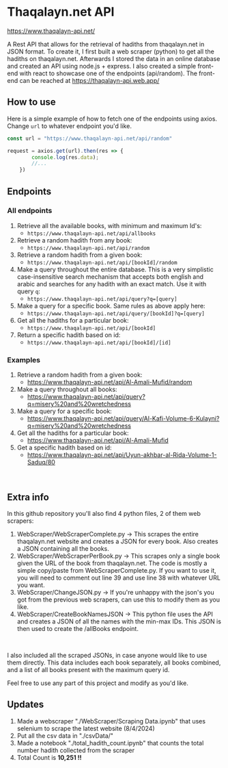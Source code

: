 # Thaqalayn.net API 

https://www.thaqalayn-api.net/

A Rest API that allows for the retrieval of hadiths from thaqalayn.net in JSON format. To create it, I first built a web scraper (python) to get all the hadiths on thaqalayn.net. Afterwards I stored the data in an online database and created an API using node.js + express. I also created a simple front-end with react to showcase one of the endpoints (api/random). The front-end can be reached at https://thaqalayn-api.web.app/ <br>

## How to use
Here is a simple example of how to fetch one of the endpoints using axios. Change ``url`` to whatever endpoint you'd like.<br>
```javascript
const url = "https://www.thaqalayn-api.net/api/random"

request = axios.get(url).then(res => {
        console.log(res.data);
        //...
    })
```

## Endpoints
### All endpoints
1. Retrieve all the available books, with minimum and maximum Id's:
    - `` https://www.thaqalayn-api.net/api/allbooks `` 
2. Retrieve a random hadith from any book:
    - `` https://www.thaqalayn-api.net/api/random `` 
3. Retrieve a random hadith from a given book: 
    - `` https://www.thaqalayn-api.net/api/[bookId]/random `` 
4. Make a query throughout the entire database. This is a very simplistic case-insensitive search mechanism that accepts both english and arabic and searches for any hadith with an exact match. Use it with query `q`:
    - `` https://www.thaqalayn-api.net/api/query?q=[query] `` 
5. Make a query for a specific book. Same rules as above apply here:
    - `` https://www.thaqalayn-api.net/api/query/[bookId]?q=[query] `` 
6. Get all the hadiths for a particular book:
    - `` https://www.thaqalayn-api.net/api/[bookId] `` 
7. Return a specific hadith based on id:
    - `` https://www.thaqalayn-api.net/api/[bookId]/[id] `` 

### Examples
1. Retrieve a random hadith from a given book: 
    - https://www.thaqalayn-api.net/api/Al-Amali-Mufid/random
2. Make a query throughout all books:
    - https://www.thaqalayn-api.net/api/query?q=misery%20and%20wretchedness
3. Make a query for a specific book:
    - https://www.thaqalayn-api.net/api/query/Al-Kafi-Volume-6-Kulayni?q=misery%20and%20wretchedness
4. Get all the hadiths for a particular book:
    - https://www.thaqalayn-api.net/api/Al-Amali-Mufid
5. Get a specific hadith based on id:
    - https://www.thaqalayn-api.net/api/Uyun-akhbar-al-Rida-Volume-1-Saduq/80

<br>


## Extra info
In this github repository you'll also find 4 python files, 2 of them web scrapers:
1. WebScraper/WebScraperComplete.py -> This scrapes the entire thaqalayn.net website and creates a JSON for every book. Also creates a JSON containing all the books.
2. WebScraper/WebScraperPerBook.py -> This scrapes only a single book given the URL of the book from thaqalayn.net. The code is mostly a simple copy/paste from WebScraperComplete.py. If you want to use it, you will need to comment out line 39 and use line 38 with whatever URL you want.
3. WebScraper/ChangeJSON.py -> If you're unhappy with the json's you got from the previous web scrapers, can use this to modify them as you like.
4. WebScraper/CreateBookNamesJSON -> This python file uses the API and creates a JSON of all the names with the min-max IDs. This JSON is then used to create the /allBooks endpoint.
<br>

I also included all the scraped JSONs, in case anyone would like to use them directly. This data includes each book separately, all books combined, and a list of all books present with the maximum query id.

Feel free to use any part of this project and modify as you'd like.


## Updates

1. Made a webscraper "./WebScraper/Scraping Data.ipynb" that uses selenium to scrape the latest website (8/4/2024)
2. Put all the csv data in "./csvData/"
3. Made a notebook "./total_hadith_count.ipynb" that counts the total number hadith collected from the scraper
4. Total Count is **10,251 !!**
